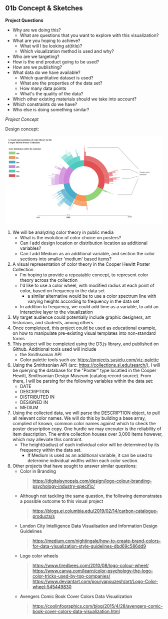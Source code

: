 ## 01b Concept & Sketches

**Project Questions**

- Why are we doing this?
    - What are questions that you want to explore with this visualization?
- What are you hoping to achieve?
    - What will I be looking at(title)?
    - Which visualization method is used and why?
- Who are we targeting?
- How is the end product going to be used?
- How are we publishing?
- What data do we have available? 
    - Which quantitative dataset is used? 
    - What are the properties of the data set? 
    - How many data points
    - What's the quality of the data? 
- Which other existing materials should we take into account?
- Which constraints do we have?
- Who else is doing something similar?


*Project Concept*

Design concept:

![cooper hewitt color theory](https://github.com/madhat5/MS_2020-concept_project/blob/master/DEPLOY/cooper_hewitt-color_theory-visual-concept-v1.png)


1. We will be analyzing color theory in public media
    - What is the evolution of color choice on posters?
    - Can I add design location or distribution location as additional variables?
    - Can I add Medium as an additional variable, and section the color sections into smaller 'medium' based items?
2. A visual representation of color theory in the Cooper Hewitt Poster Collection
    - I'm hoping to provide a repeatable concept, to represent color theory across the collection
    - I'd like to use a color wheel, with modified radius at each point of color, based on frequency in the data set
        - a similar alternative would be to use a color spectrum line with varying heights according to frequency in the data set
    - In addition to frequency, we could add time as a variable, to add an interactive layer to the visualization
3. My target audience could potentially include graphic designers, art historians, and students, among others.
4. Once completeed, this project could be used as educational example, on how to manipulate pre-existing visual templates into non-standard forms
5. This project will be completed using the D3.js library, and published on Github. Additional tools used will include 
    - the Smithsonian API
    - Color palette tools such as: https://projects.susielu.com/viz-palette
6. Using the Smithsonian API (src: https://collections.si.edu/search/), I will be querying the database for the "Poster" type locatied in the Cooper Hewitt, Smithsonian Design Museum (catalog record source). From there, I will be parsing for the following variables within the data set:
    - DATE
    - DESCRIPTION
    - DISTRIBUTED IN 
    - DESIGNED IN
    - MEDIUM
7. Using the collected data, we will parse the DESCRIPTION object, to pull all relevant color names. We will do this by building a base array, complied of known, common color names against which to check the poster description copy. One hurdle we may encouter is the reliability of item description. The entire collection houses over 3,000 items however, which may alleviate this contraint. 
    - The height(radius) of each individual color will be determined by its frequency within the data set.
        - If Medium is used as an additional variable, it can be used to determine individual widths within each color section.
8. Other projects that have sought to answer similar questions:
    - Color in Branding
        > https://digitalsynopsis.com/design/logo-colour-branding-psychology-industry-specific/
    - Although not tackling the same question, the following demonstrates a possible outcome to this visual project
        > https://blogs.ei.columbia.edu/2019/02/14/carbon-catalogue-products/s
    - London City Intelligence Data Visualisation and Information Design Guidelines
        > https://medium.com/nightingale/how-to-create-brand-colors-for-data-visualization-style-guidelines-dbd69c586dd9
    - Logo color wheels
        > https://www.tiredbees.com/2010/08/logo-colour-wheel/
        > https://www.canva.com/learn/color-psychology-the-logo-color-tricks-used-by-top-companies/
        > https://www.deviantart.com/pouryapouzesh/art/Logo-Color-wheel-545449830
    - Avengers Comic Book Cover Colors Data Visualization
        > https://coolinfographics.com/blog/2015/4/28/avengers-comic-book-cover-colors-data-visualization.html